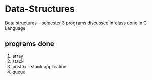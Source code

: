 # Data-Structures
Data structures - semester 3 programs discussed in class
done in C Language

## programs done
1) array
2) stack
3) postfix - stack application
4) queue
